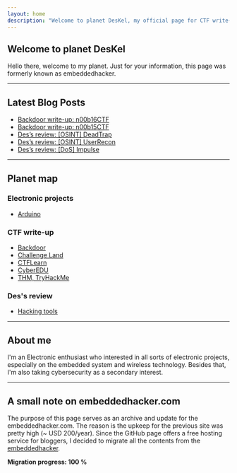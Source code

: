 ```yaml
---
layout: home
description: "Welcome to planet DesKel, my official page for CTF write-up, Electronic tutorial, review and etc."
---
```


## Welcome to planet DesKel

Hello there, welcome to my planet. Just for your information, this page was formerly known as embeddedhacker.

---

## Latest Blog Posts
<!-- BLOG-POST-LIST:START -->
- [Backdoor write-up: n00b16CTF](https://deskel.github.io/posts/backdoor/n00b16ctf)
- [Backdoor write-up: n00b15CTF](https://deskel.github.io/posts/backdoor/n00b15ctf)
- [Des’s review: [OSINT] DeadTrap](https://deskel.github.io/posts/hacking-tools/osint/deadtrap)
- [Des’s review: [OSINT] UserRecon](https://deskel.github.io/posts/hacking-tools/osint/userrecon)
- [Des’s review: [DoS] Impulse](https://deskel.github.io/posts/hacking-tools/dos/impulse)
<!-- BLOG-POST-LIST:END -->

---

## Planet map

### Electronic projects
- [Arduino](https://deskel.github.io/arduino)

### CTF write-up
- [Backdoor](https://deskel.github.io/backdoor)
- [Challenge Land](https://deskel.github.io/challenge-land)
- [CTFLearn](https://deskel.github.io/ctflearn)
- [CyberEDU](https://deskel.github.io/cyberedu)
- [THM, TryHackMe](https://deskel.github.io/thm)

### Des's review
- [Hacking tools](https://deskel.github.io/hacking-tools)

---

## About me

I'm an Electronic enthusiast who interested in all sorts of electronic projects, especially on the embedded system and wireless technology. Besides that, I'm also taking cybersecurity as a secondary interest.

---

## A small note on embeddedhacker.com

The purpose of this page serves as an archive and update for the embeddedhacker.com. The reason is the upkeep for the previous site was pretty high (~ USD 200/year). Since the GitHub page offers a free hosting service for bloggers, I decided to migrate all the contents from the [embeddedhacker](https://www.embeddedhacker.com).

**Migration progress: 100 %**

